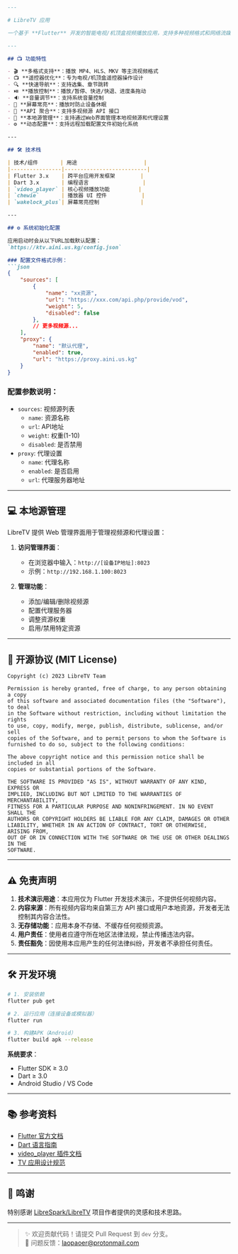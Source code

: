 ```markdown
---

# LibreTV 应用

一个基于 **Flutter** 开发的智能电视/机顶盒视频播放应用，支持多种视频格式和网络流媒体播放，专为电视遥控器操作优化。

---

## 📺 功能特性

- 🎬 **多格式支持**：播放 MP4、HLS、MKV 等主流视频格式
- 📺 **遥控器优化**：专为电视/机顶盒遥控器操作设计
- 🔍 **快速导航**：支持选集、章节跳转
- ⏯️ **播放控制**：播放/暂停、快进/快退、进度条拖动
- 🔉 **音量调节**：支持系统音量控制
- 🌙 **屏幕常亮**：播放时防止设备休眠
- 📡 **API 聚合**：支持多视频源 API 接口
- 💾 **本地源管理**：支持通过Web界面管理本地视频源和代理设置
- ⚙️ **动态配置**：支持远程加载配置文件初始化系统

---

## 🛠️ 技术栈

| 技术/组件       | 用途                     |
|----------------|--------------------------|
| Flutter 3.x    | 跨平台应用开发框架        |
| Dart 3.x       | 编程语言                 |
| `video_player` | 核心视频播放功能         |
| `chewie`       | 播放器 UI 控件           |
| `wakelock_plus`| 屏幕常亮控制             |

---

## ⚙️ 系统初始化配置

应用启动时会从以下URL加载默认配置：
`https://ktv.aini.us.kg/config.json`

### 配置文件格式示例：
```json
{
	"sources": [
		{
			"name": "xx资源",
			"url": "https://xxx.com/api.php/provide/vod",
			"weight": 5,
			"disabled": false
		},
		// 更多视频源...
	],
	"proxy": {
		"name": "默认代理",
		"enabled": true,
		"url": "https://proxy.aini.us.kg"
	}
}
```

### 配置参数说明：
- `sources`: 视频源列表
    - `name`: 资源名称
    - `url`: API地址
    - `weight`: 权重(1-10)
    - `disabled`: 是否禁用
- `proxy`: 代理设置
    - `name`: 代理名称
    - `enabled`: 是否启用
    - `url`: 代理服务器地址

---

## 💻 本地源管理

LibreTV 提供 Web 管理界面用于管理视频源和代理设置：

1. **访问管理界面**：
    - 在浏览器中输入：`http://[设备IP地址]:8023`
    - 示例：`http://192.168.1.100:8023`

2. **管理功能**：
    - 添加/编辑/删除视频源
    - 配置代理服务器
    - 调整资源权重
    - 启用/禁用特定资源

---

## 📜 开源协议 (MIT License)

```text
Copyright (c) 2023 LibreTV Team

Permission is hereby granted, free of charge, to any person obtaining a copy
of this software and associated documentation files (the "Software"), to deal
in the Software without restriction, including without limitation the rights
to use, copy, modify, merge, publish, distribute, sublicense, and/or sell
copies of the Software, and to permit persons to whom the Software is
furnished to do so, subject to the following conditions:

The above copyright notice and this permission notice shall be included in all
copies or substantial portions of the Software.

THE SOFTWARE IS PROVIDED "AS IS", WITHOUT WARRANTY OF ANY KIND, EXPRESS OR
IMPLIED, INCLUDING BUT NOT LIMITED TO THE WARRANTIES OF MERCHANTABILITY,
FITNESS FOR A PARTICULAR PURPOSE AND NONINFRINGEMENT. IN NO EVENT SHALL THE
AUTHORS OR COPYRIGHT HOLDERS BE LIABLE FOR ANY CLAIM, DAMAGES OR OTHER
LIABILITY, WHETHER IN AN ACTION OF CONTRACT, TORT OR OTHERWISE, ARISING FROM,
OUT OF OR IN CONNECTION WITH THE SOFTWARE OR THE USE OR OTHER DEALINGS IN THE
SOFTWARE.
```

---

## ⚠️ 免责声明

1. **技术演示用途**：本应用仅为 Flutter 开发技术演示，不提供任何视频内容。
2. **内容来源**：所有视频内容均来自第三方 API 接口或用户本地资源，开发者无法控制其内容合法性。
3. **无存储功能**：应用本身不存储、不缓存任何视频资源。
4. **用户责任**：使用者应遵守所在地区法律法规，禁止传播违法内容。
5. **责任豁免**：因使用本应用产生的任何法律纠纷，开发者不承担任何责任。

---

## 🛠️ 开发环境

```bash
# 1. 安装依赖
flutter pub get

# 2. 运行应用（连接设备或模拟器）
flutter run

# 3. 构建APK（Android）
flutter build apk --release
```

**系统要求**：
- Flutter SDK ≥ 3.0
- Dart ≥ 3.0
- Android Studio / VS Code

---

## 📚 参考资料

- [Flutter 官方文档](https://docs.flutter.dev/)
- [Dart 语言指南](https://dart.dev/guides)
- [video_player 插件文档](https://pub.dev/packages/video_player)
- [TV 应用设计规范](https://developer.android.com/design/tv)

---

## 🙏 鸣谢

特别感谢 [LibreSpark/LibreTV](https://github.com/LibreSpark/LibreTV) 项目作者提供的灵感和技术思路。

---

> ✨ 欢迎贡献代码！请提交 Pull Request 到 `dev` 分支。  
> 🐞 问题反馈：<laopaoer@protonmail.com>